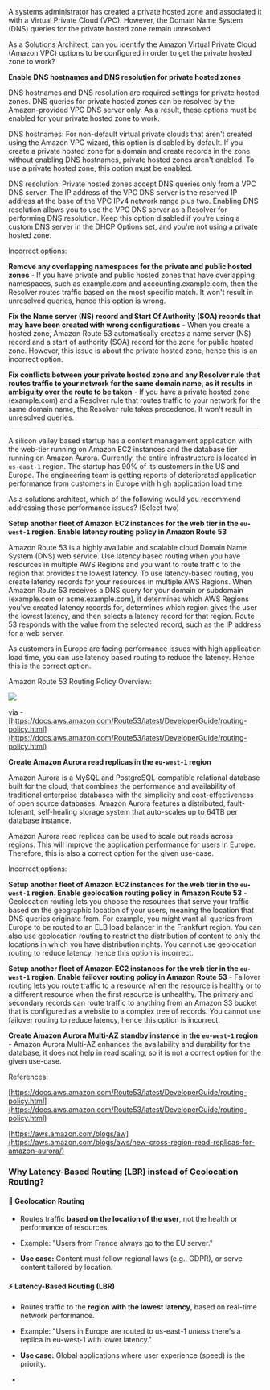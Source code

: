 A systems administrator has created a private hosted zone and associated it with a Virtual Private Cloud (VPC). However, the Domain Name System (DNS) queries for the private hosted zone remain unresolved.

As a Solutions Architect, can you identify the Amazon Virtual Private Cloud (Amazon VPC) options to be configured in order to get the private hosted zone to work?

**Enable DNS hostnames and DNS resolution for private hosted zones**

DNS hostnames and DNS resolution are required settings for private hosted zones. DNS queries for private hosted zones can be resolved by the Amazon-provided VPC DNS server only. As a result, these options must be enabled for your private hosted zone to work.

DNS hostnames: For non-default virtual private clouds that aren't created using the Amazon VPC wizard, this option is disabled by default. If you create a private hosted zone for a domain and create records in the zone without enabling DNS hostnames, private hosted zones aren't enabled. To use a private hosted zone, this option must be enabled.

DNS resolution: Private hosted zones accept DNS queries only from a VPC DNS server. The IP address of the VPC DNS server is the reserved IP address at the base of the VPC IPv4 network range plus two. Enabling DNS resolution allows you to use the VPC DNS server as a Resolver for performing DNS resolution. Keep this option disabled if you're using a custom DNS server in the DHCP Options set, and you're not using a private hosted zone.

Incorrect options:

**Remove any overlapping namespaces for the private and public hosted zones** - If you have private and public hosted zones that have overlapping namespaces, such as example.com and accounting.example.com, then the Resolver routes traffic based on the most specific match. It won't result in unresolved queries, hence this option is wrong.

**Fix the Name server (NS) record and Start Of Authority (SOA) records that may have been created with wrong configurations** - When you create a hosted zone, Amazon Route 53 automatically creates a name server (NS) record and a start of authority (SOA) record for the zone for public hosted zone. However, this issue is about the private hosted zone, hence this is an incorrect option.

**Fix conflicts between your private hosted zone and any Resolver rule that routes traffic to your network for the same domain name, as it results in ambiguity over the route to be taken** - If you have a private hosted zone (example.com) and a Resolver rule that routes traffic to your network for the same domain name, the Resolver rule takes precedence. It won't result in unresolved queries.

---


A silicon valley based startup has a content management application with the web-tier running on Amazon EC2 instances and the database tier running on Amazon Aurora. Currently, the entire infrastructure is located in `us-east-1` region. The startup has 90% of its customers in the US and Europe. The engineering team is getting reports of deteriorated application performance from customers in Europe with high application load time.

As a solutions architect, which of the following would you recommend addressing these performance issues? (Select two)


**Setup another fleet of Amazon EC2 instances for the web tier in the `eu-west-1` region. Enable latency routing policy in Amazon Route 53**

Amazon Route 53 is a highly available and scalable cloud Domain Name System (DNS) web service. Use latency based routing when you have resources in multiple AWS Regions and you want to route traffic to the region that provides the lowest latency. To use latency-based routing, you create latency records for your resources in multiple AWS Regions. When Amazon Route 53 receives a DNS query for your domain or subdomain (example.com or acme.example.com), it determines which AWS Regions you've created latency records for, determines which region gives the user the lowest latency, and then selects a latency record for that region. Route 53 responds with the value from the selected record, such as the IP address for a web server.

As customers in Europe are facing performance issues with high application load time, you can use latency based routing to reduce the latency. Hence this is the correct option.

Amazon Route 53 Routing Policy Overview:

![](https://assets-pt.media.datacumulus.com/aws-saa-pt/assets/pt2-q6-i1.jpg)

via - [https://docs.aws.amazon.com/Route53/latest/DeveloperGuide/routing-policy.html](https://docs.aws.amazon.com/Route53/latest/DeveloperGuide/routing-policy.html)

**Create Amazon Aurora read replicas in the `eu-west-1` region**

Amazon Aurora is a MySQL and PostgreSQL-compatible relational database built for the cloud, that combines the performance and availability of traditional enterprise databases with the simplicity and cost-effectiveness of open source databases. Amazon Aurora features a distributed, fault-tolerant, self-healing storage system that auto-scales up to 64TB per database instance.

Amazon Aurora read replicas can be used to scale out reads across regions. This will improve the application performance for users in Europe. Therefore, this is also a correct option for the given use-case.

Incorrect options:

**Setup another fleet of Amazon EC2 instances for the web tier in the `eu-west-1` region. Enable geolocation routing policy in Amazon Route 53** - Geolocation routing lets you choose the resources that serve your traffic based on the geographic location of your users, meaning the location that DNS queries originate from. For example, you might want all queries from Europe to be routed to an ELB load balancer in the Frankfurt region. You can also use geolocation routing to restrict the distribution of content to only the locations in which you have distribution rights. You cannot use geolocation routing to reduce latency, hence this option is incorrect.

**Setup another fleet of Amazon EC2 instances for the web tier in the `eu-west-1` region. Enable failover routing policy in Amazon Route 53** - Failover routing lets you route traffic to a resource when the resource is healthy or to a different resource when the first resource is unhealthy. The primary and secondary records can route traffic to anything from an Amazon S3 bucket that is configured as a website to a complex tree of records. You cannot use failover routing to reduce latency, hence this option is incorrect.

**Create Amazon Aurora Multi-AZ standby instance in the `eu-west-1` region** - Amazon Aurora Multi-AZ enhances the availability and durability for the database, it does not help in read scaling, so it is not a correct option for the given use-case.

References:

[https://docs.aws.amazon.com/Route53/latest/DeveloperGuide/routing-policy.html](https://docs.aws.amazon.com/Route53/latest/DeveloperGuide/routing-policy.html)

[https://aws.amazon.com/blogs/aw](https://aws.amazon.com/blogs/aws/new-cross-region-read-replicas-for-amazon-aurora/)


### Why Latency-Based Routing (LBR) instead of Geolocation Routing?

#### 🤔 **Geolocation Routing**

- Routes traffic **based on the location of the user**, not the health or performance of resources.
    
- Example: "Users from France always go to the EU server."
    
- **Use case:** Content must follow regional laws (e.g., GDPR), or serve content tailored by location.
    

#### ⚡ **Latency-Based Routing** (LBR)

- Routes traffic to the **region with the lowest latency**, based on real-time network performance.
    
- Example: "Users in Europe are routed to us-east-1 _unless_ there's a replica in eu-west-1 with lower latency."
    
- **Use case:** Global applications where user experience (speed) is the priority.
- 